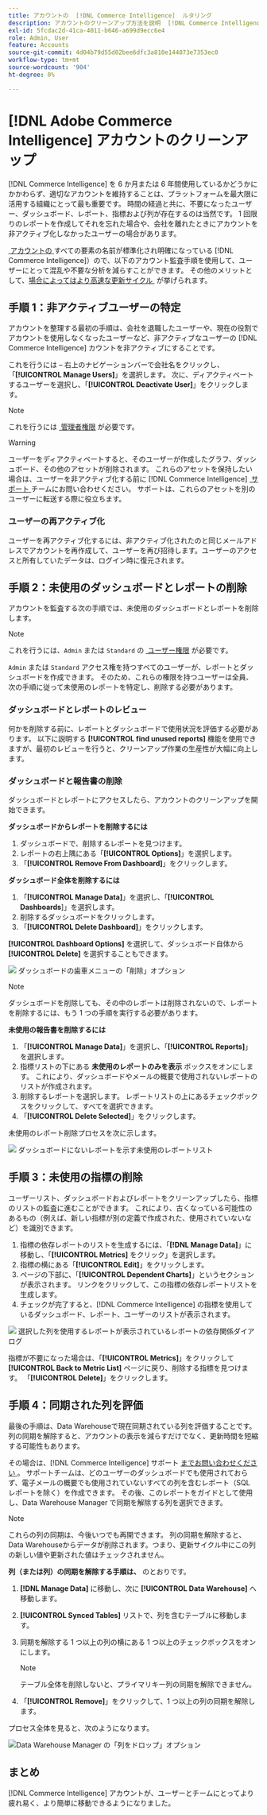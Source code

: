 ```yaml
---
title: アカウントの  [!DNL Commerce Intelligence]  ルタリング
description: アカウントのクリーンアップ方法を説明  [!DNL Commerce Intelligence]  ます。
exl-id: 5fcdac2d-41ca-4011-b646-a699d9ecc6e4
role: Admin, User
feature: Accounts
source-git-commit: 4d04b79d55d02bee6dfc3a810e144073e7353ec0
workflow-type: tm+mt
source-wordcount: '904'
ht-degree: 0%

---
```


# [!DNL Adobe Commerce Intelligence] アカウントのクリーンアップ

[!DNL Commerce Intelligence] を 6 か月または 6 年間使用しているかどうかにかかわらず、適切なアカウントを維持することは、プラットフォームを最大限に活用する組織にとって最も重要です。 時間の経過と共に、不要になったユーザー、ダッシュボード、レポート、指標および列が存在するのは当然です。 1 回限りのレポートを作成してそれを忘れた場合や、会社を離れたときにアカウントを非アクティブ化しなかったユーザーの場合があります。

[&#x200B; アカウントの &#x200B;](../best-practices/naming-elements.md) すべての要素の名前が標準化され明確になっている [!DNL Commerce Intelligence]）ので、以下のアカウント監査手順を使用して、ユーザーにとって混乱や不要な分析を減らすことができます。 その他のメリットとして、[&#x200B; 場合によってはより高速な更新サイクル &#x200B;](../best-practices/reduce-update-cycle-time.md) が挙げられます。

## 手順 1：非アクティブユーザーの特定

アカウントを整理する最初の手順は、会社を退職したユーザーや、現在の役割でアカウントを使用しなくなったユーザーなど、非アクティブなユーザーの [!DNL Commerce Intelligence] カウントを非アクティブにすることです。

これを行うには – 右上のナビゲーションバーで会社名をクリックし、「**[!UICONTROL Manage Users]**」を選択します。 次に、ディアクティベートするユーザーを選択し、「**[!UICONTROL Deactivate User]**」をクリックします。

>[!NOTE]
>
>これを行うには [&#x200B; 管理者権限 &#x200B;](../administrator/user-management/user-management.md) が必要です。

>[!WARNING]
>
>ユーザーをディアクティベートすると、そのユーザーが作成したグラフ、ダッシュボード、その他のアセットが削除されます。 これらのアセットを保持したい場合は、ユーザーを非アクティブ化する前に [!DNL Commerce Intelligence] [&#x200B; サポート &#x200B;](../guide-overview.md#Submitting-a-Support-Ticket) チームにお問い合わせください。 サポートは、これらのアセットを別のユーザーに転送する際に役立ちます。

### ユーザーの再アクティブ化

ユーザーを再アクティブ化するには、非アクティブ化されたのと同じメールアドレスでアカウントを再作成して、ユーザーを再び招待します。ユーザーのアクセスと所有していたデータは、ログイン時に復元されます。

## 手順 2：未使用のダッシュボードとレポートの削除

アカウントを監査する次の手順では、未使用のダッシュボードとレポートを削除します。

>[!NOTE]
>
>これを行うには、`Admin` または `Standard` の [&#x200B; ユーザー権限 &#x200B;](../administrator/user-management/user-management.md) が必要です。

`Admin` または `Standard` アクセス権を持つすべてのユーザーが、レポートとダッシュボードを作成できます。 そのため、これらの権限を持つユーザーは全員、次の手順に従って未使用のレポートを特定し、削除する必要があります。

### ダッシュボードとレポートのレビュー

何かを削除する前に、レポートとダッシュボードで使用状況を評価する必要があります。 以下に説明する **[!UICONTROL find unused reports]** 機能を使用できますが、最初のレビューを行うと、クリーンアップ作業の生産性が大幅に向上します。

### ダッシュボードと報告書の削除

ダッシュボードとレポートにアクセスしたら、アカウントのクリーンアップを開始できます。

**ダッシュボードからレポートを削除するには**

1. ダッシュボードで、削除するレポートを見つけます。
1. レポートの右上隅にある「**[!UICONTROL Options]**」を選択します。
1. 「**[!UICONTROL Remove From Dashboard]**」をクリックします。

**ダッシュボード全体を削除するには**

1. 「**[!UICONTROL Manage Data]**」を選択し、「**[!UICONTROL Dashboards**]」を選択します。
1. 削除するダッシュボードをクリックします。
1. 「**[!UICONTROL Delete Dashboard]**」をクリックします。

**[!UICONTROL Dashboard Options]** を選択して、ダッシュボード自体から **[!UICONTROL Delete]** を選択することもできます。

![&#x200B; ダッシュボードの歯車メニューの「削除」オプション &#x200B;](../../mbi/assets/Delete_from_dashboard.png)

>[!NOTE]
>
>ダッシュボードを削除しても、その中のレポートは削除されないので、レポートを削除するには、もう 1 つの手順を実行する必要があります。

**未使用の報告書を削除するには**

1. 「**[!UICONTROL Manage Data]**」を選択し、「**[!UICONTROL Reports]**」を選択します。
1. 指標リストの下にある **未使用のレポートのみを表示** ボックスをオンにします。 これにより、ダッシュボードやメールの概要で使用されないレポートのリストが作成されます。
1. 削除するレポートを選択します。 レポートリストの上にあるチェックボックスをクリックして、すべてを選択できます。
1. 「**[!UICONTROL Delete Selected]**」をクリックします。

未使用のレポート削除プロセスを次に示します。

![&#x200B; ダッシュボードにないレポートを示す未使用のレポートリスト &#x200B;](../../mbi/assets/unused_reports.png)

## 手順 3：未使用の指標の削除

ユーザーリスト、ダッシュボードおよびレポートをクリーンアップしたら、指標のリストの監査に進むことができます。 これにより、古くなっている可能性のあるもの（例えば、新しい指標が別の定義で作成された、使用されていないなど）を識別できます。

1. 指標の依存レポートのリストを生成するには、「**[!DNL Manage Data]**」に移動し、「**[!UICONTROL Metrics]** をクリック」を選択します。
1. 指標の横にある「**[!UICONTROL Edit]**」をクリックします。
1. ページの下部に、「**[!UICONTROL Dependent Charts]**」というセクションが表示されます。 リンクをクリックして、この指標の依存レポートリストを生成します。
1. チェックが完了すると、[!DNL Commerce Intelligence] の指標を使用しているダッシュボード、レポート、ユーザーのリストが表示されます。

![&#x200B; 選択した列を使用するレポートが表示されているレポートの依存関係ダイアログ &#x200B;](../../mbi/assets/report_dependecies.png)

指標が不要になった場合は、「**[!UICONTROL Metrics]**」をクリックして **[!UICONTROL Back to Metric List]** ページに戻り、削除する指標を見つけます。 「**[!UICONTROL Delete]**」をクリックします。

## 手順 4：同期された列を評価

最後の手順は、Data Warehouseで現在同期されている列を評価することです。 列の同期を解除すると、アカウントの表示を減らすだけでなく、更新時間を短縮する可能性もあります。

その場合は、[!DNL Commerce Intelligence] サポート [&#x200B; までお問い合わせください &#x200B;](../guide-overview.md#Submitting-a-Support-Ticket)。 サポートチームは、どのユーザーのダッシュボードでも使用されておらず、電子メールの概要でも使用されていないすべての列を含むレポート（SQL レポートを除く）を作成できます。 その後、このレポートをガイドとして使用し、Data Warehouse Manager で同期を解除する列を選択できます。

>[!NOTE]
>
>これらの列の同期は、今後いつでも再開できます。 列の同期を解除すると、Data Warehouseからデータが削除されます。つまり、更新サイクル中にこの列の新しい値や更新された値はチェックされません。

**列（または列）の同期を解除する手順は、** のとおりです。

1. **[!DNL Manage Data]** に移動し、次に **[!UICONTROL Data Warehouse]** へ移動します。
1. **[!UICONTROL Synced Tables]** リストで、列を含むテーブルに移動します。
1. 同期を解除する 1 つ以上の列の横にある 1 つ以上のチェックボックスをオンにします。

   >[!NOTE]
   >
   >テーブル全体を削除しないと、プライマリキー列の同期を解除できません。

1. 「**[!UICONTROL Remove]**」をクリックして、1 つ以上の列の同期を解除します。

プロセス全体を見ると、次のようになります。

![Data Warehouse Manager の「列をドロップ」オプション &#x200B;](../../mbi/assets/drop_column.png)

## まとめ

[!DNL Commerce Intelligence] アカウントが、ユーザーとチームにとってより疲れ易く、より簡単に移動できるようになりました。
